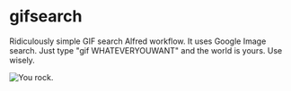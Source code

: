 gifsearch
=========

Ridiculously simple GIF search Alfred workflow. It uses Google Image search. Just type "gif WHATEVERYOUWANT" and the world is yours. Use wisely.

![You rock.](https://media.giphy.com/media/geYwtodB9AiI0/giphy.gif)
